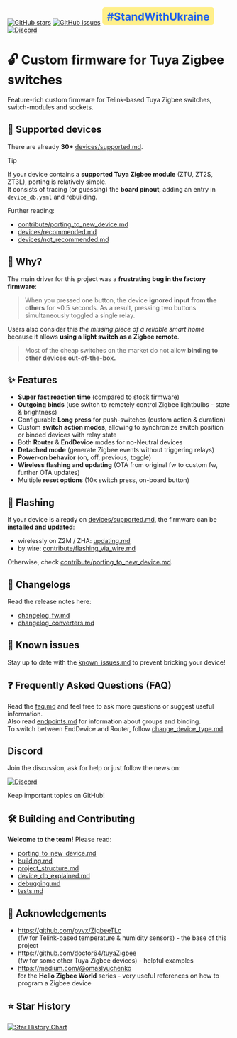 [![GitHub stars](https://img.shields.io/github/stars/romasku/tuya-zigbee-switch.svg?style=flat&label=Stars&color=yellow)](https://github.com/romasku/tuya-zigbee-switch/stargazers)
[![GitHub issues](https://img.shields.io/github/issues/romasku/tuya-zigbee-switch.svg?label=Issues)](https://github.com/romasku/tuya-zigbee-switch/issues)
[![StandWithUkraine](https://raw.githubusercontent.com/vshymanskyy/StandWithUkraine/main/badges/StandWithUkraine.svg)](https://github.com/vshymanskyy/StandWithUkraine/blob/main/docs/README.md)
[![Discord](https://img.shields.io/discord/1405486711412359278.svg?logo=discord&logoColor=white&label=Chat&color=blue)](https://discord.gg/4HAg2Fr565)


# 🔓 Custom firmware for Tuya Zigbee switches

Feature-rich custom firmware for Telink-based Tuya Zigbee switches, switch-modules and sockets.  

## 🔌 Supported devices

There are already **30+** [devices/supported.md](/docs/devices/supported.md).  
  
> [!TIP]   
> If your device contains a **supported Tuya Zigbee module** (ZTU, ZT2S, ZT3L), porting is relatively simple.  
> It consists of tracing (or guessing) the **board pinout**, adding an entry in `device_db.yaml` and rebuilding. 
 
Further reading:  
- [contribute/porting_to_new_device.md](/docs/contribute/porting_to_new_device.md)
- [devices/recommended.md](/docs/devices/recommended.md)
- [devices/not_recommended.md](/docs/devices/not_recommended.md)

## 🤔 Why?

The main driver for this project was a **frustrating bug in the factory firmware**:  
> When you pressed one button, the device **ignored input from the others** for ~0.5 seconds. As a result, pressing two buttons simultaneously toggled a single relay.

Users also consider this *the missing piece of a reliable smart home* because it allows **using a light switch as a Zigbee remote**.  
> Most of the cheap switches on the market do not allow **binding to other devices out-of-the-box.** 

## ✨ Features

- **Super fast reaction time** (compared to stock firmware)
- **Outgoing binds** (use switch to remotely control Zigbee lightbulbs - state & brightness)
- Configurable **Long press** for push-switches (custom action & duration)
- Custom **switch action modes**, allowing to synchronize switch position or binded devices with relay state
- Both **Router** & **EndDevice** modes for no-Neutral devices
- **Detached mode** (generate Zigbee events without triggering relays)
- **Power-on behavior** (on, off, previous, toggle)
- **Wireless flashing and updating** (OTA from original fw to custom fw, further OTA updates)
- Multiple **reset options** (10x switch press, on-board button)

## 📲 Flashing

If your device is already on [devices/supported.md](/docs/devices/supported.md), the firmware can be **installed and updated**:
- wirelessly on Z2M / ZHA: [updating.md](/docs/updating.md)
- by wire: [contribute/flashing_via_wire.md](/docs/contribute/flashing_via_wire.md)

Otherwise, check [contribute/porting_to_new_device.md](/docs/contribute/porting_to_new_device.md).

## 📝 Changelogs

Read the release notes here: 
- [changelog_fw.md](/docs/changelog_fw.md)
- [changelog_converters.md](/docs/changelog_converters.md)  

## 🚨 ️Known issues

Stay up to date with the [known_issues.md](/docs/known_issues.md) to prevent bricking your device!

## ❓ Frequently Asked Questions (FAQ)

Read the [faq.md](/docs/faq.md) and feel free to ask more questions or suggest useful information.  
Also read [endpoints.md](/docs/usage/endpoints.md) for information about groups and binding.  
To switch between EndDevice and Router, follow [change_device_type.md](/docs/usage/change_device_type.md).  

## Discord

Join the discussion, ask for help or just follow the news on:  

[![Discord](https://discord.com/api/guilds/1405486711412359278/widget.png?style=banner3)](https://discord.gg/4HAg2Fr565)  

Keep important topics on GitHub!

## 🛠️ Building and Contributing

**Welcome to the team!** Please read:  
- [porting_to_new_device.md](/docs/contribute/porting_to_new_device.md)
- [building.md](/docs/contribute/building.md)
- [project_structure.md](/docs/contribute/project_structure.md)
- [device_db_explained.md](docs/contribute/device_db_explained.md)
- [debugging.md](/docs/contribute/debugging.md)
- [tests.md](/docs/contribute/tests.md)

## 🙏 Acknowledgements

- https://github.com/pvvx/ZigbeeTLc  
(fw for Telink-based temperature & humidity sensors) - the base of this project
- https://github.com/doctor64/tuyaZigbee  
(fw for some other Tuya Zigbee devices) - helpful examples
- https://medium.com/@omaslyuchenko  
for the **Hello Zigbee World** series - very useful references on how to program a Zigbee device

## ⭐ Star History

<a href="https://www.star-history.com/#romasku/tuya-zigbee-switch&Date">
 <picture>
   <source media="(prefers-color-scheme: dark)" srcset="https://api.star-history.com/svg?repos=romasku/tuya-zigbee-switch&type=Date&theme=dark" />
   <source media="(prefers-color-scheme: light)" srcset="https://api.star-history.com/svg?repos=romasku/tuya-zigbee-switch&type=Date" />
   <img alt="Star History Chart" src="https://api.star-history.com/svg?repos=romasku/tuya-zigbee-switch&type=Date" />
 </picture>
</a>

